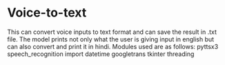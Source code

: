 # Voice-to-text
This can convert voice inputs to text format and can save the result in .txt file.
The model prints not only what the user is giving input in english but can also convert and print it in hindi.
Modules used are as follows:
pyttsx3
speech_recognition
import datetime
googletrans
tkinter
threading
